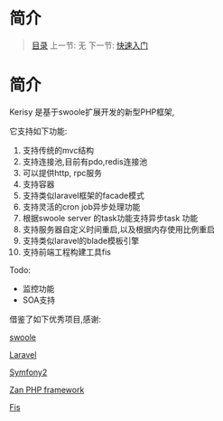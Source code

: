 #  简介

   > [目录](<index.md>)
   > 上一节: 无
   > 下一节: [快速入门](<1.2.md>)


   简介
========

   Kerisy 是基于swoole扩展开发的新型PHP框架,

   它支持如下功能:

   1. 支持传统的mvc结构
   2. 支持连接池,目前有pdo,redis连接池
   3. 可以提供http, rpc服务
   4. 支持容器
   5. 支持类似laravel框架的facade模式
   6. 支持灵活的cron job异步处理功能
   7. 根据swoole server 的task功能支持异步task 功能
   8. 支持服务器自定义时间重启,以及根据内存使用比例重启
   9. 支持类似laravel的blade模板引擎
   10. 支持前端工程构建工具fis

   Todo:

   * 监控功能
   * SOA支持

   借鉴了如下优秀项目,感谢:

   [swoole](http://www.swoole.com/)

   [Laravel](https://laravel.com/)

   [Symfony2](http://symfony.com/)

   [Zan PHP framework](http://zanphp.io/)

   [Fis](http://fis.baidu.com/)


